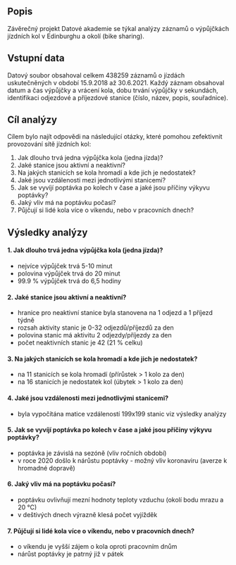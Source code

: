 ## Popis
Závěrečný projekt Datové akademie se týkal analýzy záznamů o výpůjčkách jízdních kol v Edinburghu a okolí (bike sharing).

## Vstupní data
Datový soubor obsahoval celkem 438259 záznamů o jízdách uskutečněných v období 15.9.2018 až 30.6.2021. Každý záznam obsahoval datum a čas výpůjčky a vrácení kola, dobu trvání výpůjčky v sekundách, identifikaci odjezdové a příjezdové stanice (číslo, název, popis, souřadnice).

## Cíl analýzy
Cílem bylo najít odpovědi na následující otázky, které pomohou zefektivnit provozování sítě jízdních kol:
1. Jak dlouho trvá jedna výpůjčka kola (jedna jízda)?
2. Jaké stanice jsou aktivní a neaktivní?
3. Na jakých stanicích se kola hromadí a kde jich je nedostatek?
4. Jaké jsou vzdálenosti mezi jednotlivými stanicemi?
5. Jak se vyvíjí poptávka po kolech v čase a jaké jsou příčiny výkyvu poptávky?
6. Jaký vliv má na poptávku počasí?
7. Půjčují si lidé kola více o víkendu, nebo v pracovních dnech?

## Výsledky analýzy

#### 1. Jak dlouho trvá jedna výpůjčka kola (jedna jízda)?
- nejvíce výpůjček trvá 5-10 minut
- polovina výpůjček trvá do 20 minut
- 99.9 % výpůjček trvá do 6,5 hodiny

#### 2. Jaké stanice jsou aktivní a neaktivní?
- hranice pro neaktivní stanice byla stanovena na 1 odjezd a 1 příjezd týdně
- rozsah aktivity stanic je 0-32 odjezdů/příjezdů za den
- polovina stanic má aktivitu 2 odjezdy/příjezdy za den
- počet neaktivních stanic je 42 (21 % celku)

#### 3. Na jakých stanicích se kola hromadí a kde jich je nedostatek?
- na 11 stanicích se kola hromadí (přírůstek > 1 kolo za den)
- na 16 stanicích je nedostatek kol (úbytek > 1 kolo za den)

#### 4. Jaké jsou vzdálenosti mezi jednotlivými stanicemi?
- byla vypočítána matice vzdáleností 199x199 stanic viz výsledky analýzy

#### 5. Jak se vyvíjí poptávka po kolech v čase a jaké jsou příčiny výkyvu poptávky?
- poptávka je závislá na sezóně (vliv ročních období)
- v roce 2020 došlo k nárůstu poptávky - možný vliv koronaviru (averze k hromadné dopravě)

#### 6. Jaký vliv má na poptávku počasí?
- poptávku ovlivňují mezní hodnoty teploty vzduchu (okolí bodu mrazu a 20 °C)
- v deštivých dnech výrazně klesá počet vyjížděk

#### 7. Půjčují si lidé kola více o víkendu, nebo v pracovních dnech?
- o víkendu je vyšší zájem o kola oproti pracovním dnům
- nárůst poptávky je patrný již v pátek